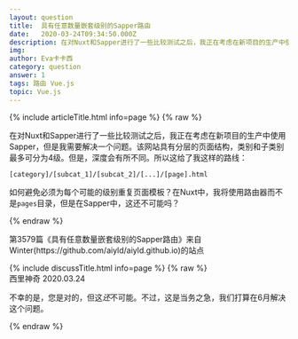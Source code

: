 ```yaml
---
layout: question
title:  具有任意数量嵌套级别的Sapper路由
date:   2020-03-24T09:34:50.000Z
description: 在对Nuxt和Sapper进行了一些比较测试之后，我正在考虑在新项目的生产中使用Sapper，但是我需要解决一个问题。该网站具有分层的页面结构，类别和子类...
img: 
author: Eva卡卡西
category: question
answer: 1
tags: 路由 Vue.js
topic: Vue.js
---
```

<div class="article-root">
  <div class="article">
    {% include articleTitle.html info=page %}
    {% raw %}
    <div class="article-content"><p><font style="vertical-align: inherit;"><font style="vertical-align: inherit;">在对Nuxt和Sapper进行了一些比较测试之后，我正在考虑在新项目的生产中使用Sapper，但是我需要解决一个问题。</font><font style="vertical-align: inherit;">该网站具有分层的页面结构，类别和子类别最多可分为4级。</font><font style="vertical-align: inherit;">但是，深度会有所不同。</font><font style="vertical-align: inherit;">所以这给了我这样的路线：</font></font></p>

<pre><code>[category]/[subcat_1]/[subcat_2]/[...]/[page].html
</code></pre>

<p><font style="vertical-align: inherit;"><font style="vertical-align: inherit;">如何避免必须为每个可能的级别重复页面模板？</font><font style="vertical-align: inherit;">在Nuxt中，我将使用路由器而不是</font></font><code>pages</code><font style="vertical-align: inherit;"><font style="vertical-align: inherit;">目录，但是在Sapper中，这还不可能吗？</font></font></p></div>
    {% endraw %}
  </div>
  <p class="winter_mark">第3579篇《具有任意数量嵌套级别的Sapper路由》来自Winter(https://github.com/aiyld/aiyld.github.io)的站点</p>
  <div class="discuss-wrapper">
    {% include discussTitle.html info=page %}
    {% raw %}
    <div class="discuss-item">
        <div class="discuss-parent">
          <div class="discuss-meta">
            <span class="discuss-user">西里神奇</span>
            <span class="discuss-time">2020.03.24</span>
          </div>
          <div class="discuss-comment"><p><font style="vertical-align: inherit;"><font style="vertical-align: inherit;">不幸的是，您是对的，但这</font></font><em><font style="vertical-align: inherit;"><font style="vertical-align: inherit;">还</font></font></em><font style="vertical-align: inherit;"><font style="vertical-align: inherit;">不可能。</font><font style="vertical-align: inherit;">不过，这是当务之急，我们打算在6月解决这个问题。</font></font></p></div>
        </div></div>
    {% endraw %}
  </div>
<div>
